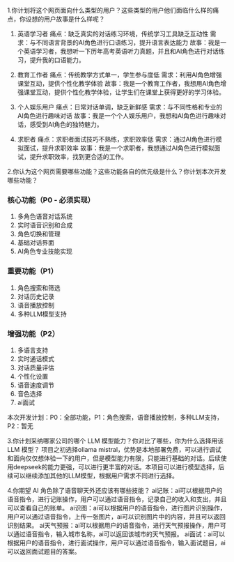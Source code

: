 1.你计划将这个网页面向什么类型的用户？这些类型的用户他们面临什么样的痛点，你设想的用户故事是什么样呢？
1. 英语学习者
   痛点：缺乏真实的对话练习环境，传统学习工具缺乏互动性
   需求：与不同语言背景的AI角色进行口语练习，提升语言表达能力
   故事：我是一个英语学习者，我想听一下历年高考英语听力真题，并且和AI角色进行对话练习，提升我的口语能力。

2. 教育工作者
   痛点：传统教学方式单一，学生参与度低
   需求：利用AI角色增强课堂互动，提供个性化教学体验
   故事：我是一个教育工作者，我想用AI角色增强课堂互动，提供个性化教学体验，让学生们在课堂上获得更好的学习体验。

3. 个人娱乐用户
   痛点：日常对话单调，缺乏新鲜感
   需求：与不同性格和专业的AI角色进行趣味对话
   故事：我是一个个人娱乐用户，我想和AI角色进行趣味对话，感受到AI角色的独特魅力。

4. 求职者
   痛点：求职者面试技巧不熟练，求职效率低
   需求：通过AI角色进行模拟面试，提升求职效率
   故事：我是一个求职者，我想通过AI角色进行模拟面试，提升求职效率，找到更合适的工作。

2.你认为这个网页需要哪些功能？这些功能各自的优先级是什么？你计划本次开发哪些功能？
### 核心功能（P0 - 必须实现）
1. 多角色语音对话系统
2. 实时语音识别和合成
3. 角色切换和管理
4. 基础对话界面
5. AI角色专业技能实现

### 重要功能（P1）
1. 角色搜索和筛选
2. 对话历史记录
3. 语音播放控制
4. 多种LLM模型支持

### 增强功能（P2）
1. 多语言支持
2. 实时通话模式
3. 对话质量评估
4. 个性化设置
5. 语音速度调节
6. 音色选择
7. ai面试

本次开发计划：P0：全部功能，P1：角色搜索，语音播放控制，多种LLM支持，P2：暂无

3.你计划采纳哪家公司的哪个 LLM 模型能力？你对比了哪些，你为什么选择用该 LLM 模型？
项目之初选择ollama mistral，优势是本地部署免费，可以进行调试和面向仅仅想体验一下的用户，但是模型能力有限，只能进行基础的对话。后续使用deepseek的能力更强，可以进行更丰富的对话。本项目可以进行模型选择，后续可以继续添加其他的LLM模型，根据用户需求不同进行选择。

4.你期望 AI 角色除了语音聊天外还应该有哪些技能？
ai记账：ai可以根据用户的语音指令，进行记账操作，用户可以通过语音指令，记录自己的收入和支出，并且可以查看自己的账单。
ai识图：ai可以根据用户的语音指令，进行图片识别操作，用户可以通过语音指令，上传一张图片，ai可以识别图片中的内容，并且可以返回识别结果。
ai天气预报：ai可以根据用户的语音指令，进行天气预报操作，用户可以通过语音指令，输入城市名称，ai可以返回该城市的天气预报。
ai面试：ai可以根据用户的语音指令，进行面试操作，用户可以通过语音指令，输入面试题目，ai可以返回面试题目的答案。